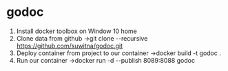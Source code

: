 # godoc
1. Install docker toolbox on Window 10 home
2. Clone data from github   ->git clone --recursive https://github.com/suwitna/godoc.git
3. Deploy container from project to our container ->docker build -t godoc .
4. Run our container ->docker run -d --publish 8089:8088 godoc

